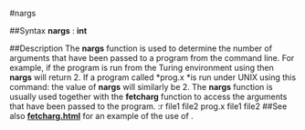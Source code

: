 
#nargs

##Syntax
**nargs** : **int**

##Description
The **nargs**  function is used to determine the number of arguments that have been passed to a program from the command line. For example, if the program is run from the Turing environment using
then **nargs** will return 2. If a program called *prog.x *is run under UNIX using this command:
the value of **nargs** will similarly be 2.
The **nargs** function is usually used together with the **fetcharg** function to access the arguments that have been passed to the program. 
        :r file1 file2        prog.x file1 file2
##See also
**[fetcharg.html](fetcharg)** for an example of the use of **[](nargs)**.
